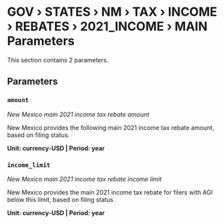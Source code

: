 # GOV › STATES › NM › TAX › INCOME › REBATES › 2021_INCOME › MAIN Parameters

This section contains 2 parameters.

## Parameters

### `amount`
*New Mexico main 2021 income tax rebate amount*

New Mexico provides the following main 2021 income tax rebate amount, based on filing status.

**Unit: currency-USD | Period: year**


### `income_limit`
*New Mexico main 2021 income tax rebate income limit*

New Mexico provides the main 2021 income tax rebate for filers with AGI below this limit, based on filing status.

**Unit: currency-USD | Period: year**

